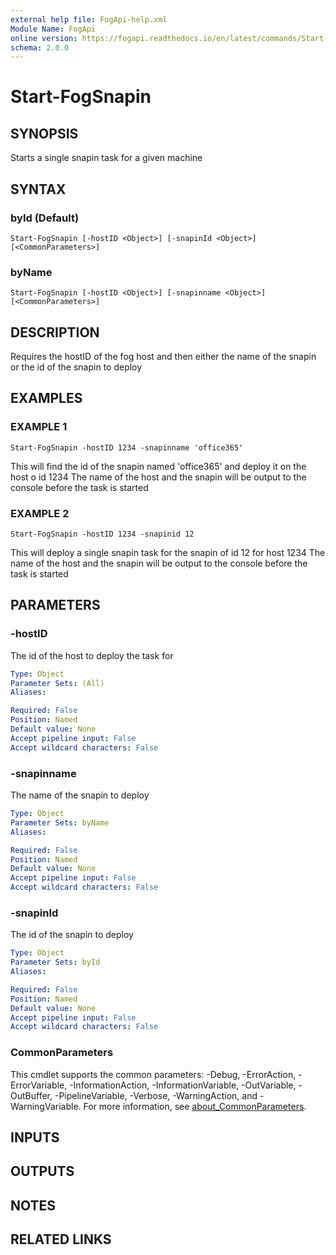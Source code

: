 ```yaml
---
external help file: FogApi-help.xml
Module Name: FogApi
online version: https://fogapi.readthedocs.io/en/latest/commands/Start-FogSnapin
schema: 2.0.0
---
```


# Start-FogSnapin

## SYNOPSIS
Starts a single snapin task for a given machine

## SYNTAX

### byId (Default)
```
Start-FogSnapin [-hostID <Object>] [-snapinId <Object>] [<CommonParameters>]
```

### byName
```
Start-FogSnapin [-hostID <Object>] [-snapinname <Object>] [<CommonParameters>]
```

## DESCRIPTION
Requires the hostID of the fog host and then either the name of the snapin or the id of the snapin to deploy

## EXAMPLES

### EXAMPLE 1
```
Start-FogSnapin -hostID 1234 -snapinname 'office365'
```

This will find the id of the snapin named 'office365' and deploy it on the host o id 1234
The name of the host and the snapin will be output to the console before the task is started

### EXAMPLE 2
```
Start-FogSnapin -hostID 1234 -snapinid 12
```

This will deploy a single snapin task for the snapin of id 12 for host 1234
The name of the host and the snapin will be output to the console before the task is started

## PARAMETERS

### -hostID
The id of the host to deploy the task for

```yaml
Type: Object
Parameter Sets: (All)
Aliases:

Required: False
Position: Named
Default value: None
Accept pipeline input: False
Accept wildcard characters: False
```

### -snapinname
The name of the snapin to deploy

```yaml
Type: Object
Parameter Sets: byName
Aliases:

Required: False
Position: Named
Default value: None
Accept pipeline input: False
Accept wildcard characters: False
```

### -snapinId
The id of the snapin to deploy

```yaml
Type: Object
Parameter Sets: byId
Aliases:

Required: False
Position: Named
Default value: None
Accept pipeline input: False
Accept wildcard characters: False
```

### CommonParameters
This cmdlet supports the common parameters: -Debug, -ErrorAction, -ErrorVariable, -InformationAction, -InformationVariable, -OutVariable, -OutBuffer, -PipelineVariable, -Verbose, -WarningAction, and -WarningVariable. For more information, see [about_CommonParameters](http://go.microsoft.com/fwlink/?LinkID=113216).

## INPUTS

## OUTPUTS

## NOTES

## RELATED LINKS
